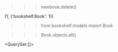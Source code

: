 <!-- deleting book -->
>>> newbook.delete()

<!-- output -->
(1, {'bookshelf.Book': 1})

<!-- import book -->
>>> from bookshelf.models import Book

<!-- trying to retrieve book -->
>>> Book.objects.all()

<!-- output -->
<QuerySet []>
